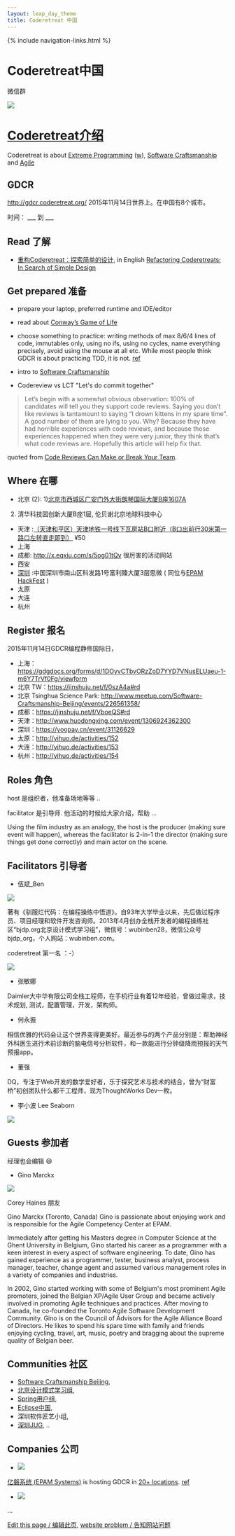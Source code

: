 ```yaml
---
layout: leap_day_theme
title: Coderetreat 中国
---
```


{% include navigation-links.html %}

# Coderetreat中国

微信群

![](images/coderetreat-china-wechat-group-257407160254633658-small.png)

# [Coderetreat介绍](http://coderetreat.org/)

Coderetreat is about [Extreme Programming](http://www.extremeprogramming.org/) ([w](https://zh.wikipedia.org/wiki/%E6%9E%81%E9%99%90%E7%BC%96%E7%A8%8B)),
 [Software Craftsmanship](http://manifesto.softwarecraftsmanship.org/#/zh-cn) and [Agile](https://zh.wikipedia.org/wiki/%E6%95%8F%E6%8D%B7%E8%BD%AF%E4%BB%B6%E5%BC%80%E5%8F%91)

## GDCR

<http://gdcr.coderetreat.org/> 2015年11月14日世界上。在中国有8个城市。

时间：  ___ 到  ___

## Read 了解

- [重构Coderetreat：探索简单的设计](http://www.infoq.com/cn/articles/refactoring-coderetreats), in English [Refactoring Coderetreats: In Search of Simple Design](http://www.infoq.com/articles/refactoring-coderetreats)

## Get prepared 准备

- prepare your laptop, preferred runtime and IDE/editor

- read about [Conway’s Game of Life](https://en.wikipedia.org/wiki/Conway%27s_Game_of_Life)

- choose something to practice: writing methods of max 8/6/4 lines of code, immutables only, using no ifs, using no cycles,
name everything precisely, avoid using the mouse at all etc.
While most people think GDCR is about practicing TDD, it is not. [ref](http://www.alexbolboaca.ro/wordpress/articles/how-to-organize-a-code-retreat)

- intro to [Software Craftsmanship](http://www.slideshare.net/alexboly/introduction-to-software-craftsmanship)

- Codereview vs LCT "Let's do commit together"

> Let’s begin with a somewhat obvious observation: 100% of candidates will tell you they support code reviews. Saying you don’t like reviews is tantamount to saying “I drown kittens in my spare time”. A good number of them are lying to you. Why? Because they have had horrible experiences with code reviews, and because those experiences happened when they were very junior, they think that’s what code reviews are. Hopefully this article will help fix that.

quoted from [Code Reviews Can Make or Break Your Team](https://medium.com/swlh/code-reviews-can-make-or-break-your-team-a3cfdcc15de1).



## Where 在哪

- 北京  (2): 1)[北京市西城区广安门外大街朗琴国际大厦B座1607A](http://mp.weixin.qq.com/s?__biz=MzI2OTAwOTMwMQ==&mid=211819044&idx=1&sn=3dd4835ef79cd993b22f852d55137c7d&scene=1&srcid=1015yRi9tBUYms5WpSagRphP&key=b410d3164f5f798e2ffcc8b5a62a1865617ae7d97f60d1c2b4ad33aedf1f085fcddec806307c82af442ed3a5e418ac85&ascene=1&uin=MTU3MzY5ODQ0MQ%3D%3D&devicetype=Windows+8&version=61050016&pass_ticket=9oT9P0TFRo58WDhhjt3xc95II6dTFuHVj8ZTI0qs%2By6sxx87TYikYiX2du0URk1Q)
2) 清华科技园创新大厦B座1层, 伦贝谢北京地球科技中心
- 天津 :[（天津和平区）天津地铁一号线下瓦房站B口附近（B口出前行30米第一路口左转直走即到）](http://www.huodongxing.com/event/1306924362300) ¥50
- 上海
- 成都: <http://x.eqxiu.com/s/5og01tQv> 很厉害的活动网站
- 西安
- [深圳](shenzhen) :中国深圳市南山区科发路1号富利臻大厦3层思微  ( 同位与[EPAM HackFest](http://epa.ms/HackfestChina) )
- 太原
- 大连
- 杭州

## Register 报名

2015年11月14日GDCR编程静修国际日，

<!--
- 北京站报名链接：<https://jinshuju.net/f/0szA4a#rd>
- 天津站报名链接：<http://www.huodongxing.com/event/1306924362300>
- 上海站报名链接：<https://gdgdocs.org/forms/d/1DOyvCTbvORzZoD7YYD7VNusELUaeu-1-m6Y7TrVf0Fg/viewform>
- 深圳站报名链接：<http://epa.ms/gdcr-shenzhen-cn-2015>
- 成都站报名链接：<https://jinshuju.net/f/VboeQS#rd>
- 大连站报名链接：<http://yihuo.de/activities/153>
-->

- 上海：<https://gdgdocs.org/forms/d/1DOyvCTbvORzZoD7YYD7VNusELUaeu-1-m6Y7TrVf0Fg/viewform>
- 北京 TW：<https://jinshuju.net/f/0szA4a#rd>
- 北京 Tsinghua Science Park: <http://www.meetup.com/Software-Craftsmanship-Beijing/events/226561358/>
- 成都：<https://jinshuju.net/f/VboeQS#rd>
- 天津：<http://www.huodongxing.com/event/1306924362300>
- 深圳：<https://yoopay.cn/event/31126629>
- 太原：<http://yihuo.de/activities/152>
- 大连：<http://yihuo.de/activities/153> 
- 杭州：<http://yihuo.de/activities/154>

## Roles 角色

host 是组织者，他准备场地等等 ..

facilitator 是引导师. 他活动的时候给大家介绍，帮助 ...

Using the film industry as an analogy, the host is the producer (making sure event will happen), whereas the facilitator is 2-in-1
the director (making sure things get done correctly) and main actor on the scene.

## Facilitators 引导者

- 伍斌_Ben

![](images/people/WuBinBen_380.jpg)

著有《驯服烂代码：在编程操练中悟道》。自93年大学毕业以来，先后做过程序员、项目经理和软件开发咨询师。2013年4月创办全栈开发者的编程操练社区“bjdp.org北京设计模式学习组”，微信号：wubinben28，微信公众号bjdp_org，个人网站：wubinben.com。

coderetreat 第一名 ：-）

![](images/people/WuBinBen_is_No1.PNG)

- 张敏娜

<!--
![](http://mmbiz.qpic.cn/mmbiz/JzLiaOQ9r9qES060VQZusoYEs3NceX0KReXVEYia0IOdcsicXoV075qYRibCE2H7nUYXvNaReeZOXFtvtEmNiciaZGMg/640?wx_fmt=png&tp=webp&wxfrom=5)
-->

Daimler大中华有限公司全栈工程师，在手机行业有着12年经验，曾做过需求，技术规划, 测试，配置管理，开发，架构师。

- 何永振

<!--
![](http://mmbiz.qpic.cn/mmbiz/JzLiaOQ9r9qES060VQZusoYEs3NceX0KReXVEYia0IOdcsicXoV075qYRibCE2H7nUYXvNaReeZOXFtvtEmNiciaZGMg/640?wx_fmt=png&tp=webp&wxfrom=5)
-->

相信优雅的代码会让这个世界变得更美好。最近参与的两个产品分别是：帮助神经外科医生进行术前诊断的脑电信号分析软件，和一款能进行分钟级降雨预报的天气预报app。

- 董强

<!--
![](http://mmbiz.qpic.cn/mmbiz/JzLiaOQ9r9qES060VQZusoYEs3NceX0KRFMbDarQECK3YBzvibAgJPzcylF50iayib099iaaAYn4zYV910ibYp3fwYgA/640?wx_fmt=jpeg&tp=webp&wxfrom=5)
-->

DQ，专注于Web开发的数学爱好者，乐于探究艺术与技术的结合，曾为“财富桥”初创团队什么都干工程师，现为ThoughtWorks Dev一枚。


- 李小波 Lee Seaborn

![](images/people/Seaborn_Lee_26873ed.jpg)

## Guests 参加者

经理也会编辑  :smile:

- Gino Marckx

![](images/people/Gino_Marckx.jpg)

Corey Haines 朋友

Gino Marckx (Toronto, Canada)
Gino is passionate about enjoying work and is responsible for the Agile Competency Center at EPAM.

Immediately after getting his Masters degree in Computer Science at the Ghent University in Belgium, Gino started his career as a programmer with a keen interest in every aspect of software engineering. To date, Gino has gained experience as a programmer, tester, business analyst, process manager, teacher, change agent and assumed various management roles in a variety of companies and industries.

In 2002, Gino started working with some of Belgium's most prominent Agile promoters, joined the Belgian XP/Agile User Group and became actively involved in promoting Agile techniques and practices. After moving to Canada, he co-founded the Toronto Agile Software Development Community. Gino is on the Council of Advisors for the Agile Alliance Board of Directors.
He likes to spend his spare time with family and friends enjoying cycling, travel, art, music, poetry and bragging about the supreme quality of Belgian beer.

## Communities 社区

- [Software Craftsmanship Beijing](http://www.meetup.com/Software-Craftsmanship-Beijing/),
- [北京设计模式学习组](http://www.bjdp.org/),
- [Spring用户组](http://springioug.com/),
- [Eclipse中国](http://www.eclipsechina.org/),
- 深圳软件匠艺小组,
- [深圳JUG](http://szjug.github.io/),
..

## Companies 公司

- [![](http://szjug.github.io/images/logo/epam-logo.png)](http://www.epam.com)

[亿磐系统 (EPAM Systems)](http://www.epam.com) is hosting GDCR in [20+ locations](https://events.epam.com/events#coderetreat).
 [ref](http://coderetreat.org/group/facilitators/forum/topics/epam-systems-will-host-gdcr-in-20-cities)

- [![](images/logo/ztelogo.png)](http://www.zte.com.cn/)

 ...

[Edit this page / 编辑此页](https://github.com/coderetreat-china/coderetreat-china.github.io/edit/master/index.md),
[website problem / 告知网站问题](https://github.com/coderetreat-china/coderetreat-china.github.io/issues)
